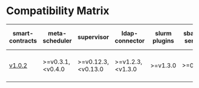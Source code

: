 # Compatibility Matrix

| smart-contracts                                                                       | meta-scheduler    | supervisor          | ldap-connector    | slurm plugins | sbatch-service | smart-contracts-exporter | cli                              |
| ------------------------------------------------------------------------------------- | ----------------- | ------------------- | ----------------- | ------------- | -------------- | ------------------------ | -------------------------------- |
| [v1.0.2](https://github.com/deepsquare-io/grid/releases/tag/smart-contracts%2Fv1.0.2) | >=v0.3.1, <v0.4.0 | >=v0.12.3, <v0.13.0 | >=v1.2.3, <v1.3.0 | >=v1.3.0      | >=0.11.0       | >=v0.3.2, <v0.4.0        | >=v1.0.0-alpha.5, <v1.0.0-beta.5 |
